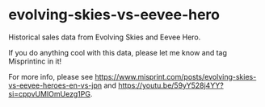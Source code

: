 # evolving-skies-vs-eevee-hero
Historical sales data from Evolving Skies and Eevee Hero. 

If you do anything cool with this data, please let me know and tag Misprintinc in it!

For more info, please see https://www.misprint.com/posts/evolving-skies-vs-eevee-heroes-en-vs-jpn and https://youtu.be/59yY528j4YY?si=cppvUMIOmUezg1PG.
